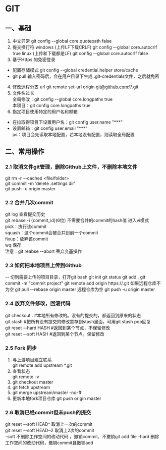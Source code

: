 # GIT
## 一、基础

1. 中文异常
git config --global core.quotepath false
2. 提交换行符
windows (上传LF下载CRLF)
git config --global core.autocrlf true
linux (上传和下载都是LF)
git config --global core.autocrlf false
3. 基于Https 的免密登录
- 配置存储模式
git config --global credential.helper store/cache
- git pull 输入密码后，会在用户目录下生成 .git-credentials文件，之后就免密
4. 修改远程分支 url
git remote set-url origin git@github.com\:\\*.git
5. 文件名过长  
全局修改：git config --global core.longpaths true  
本项目：git config core.longpaths true
6. 指定项目使用特定的用户名和邮箱
- 在拉取得项目下设置用户名：git config user.name "***"
- 设置邮箱：git config user.email "***"  
ps：项目会先读取本地配置，若本地没有配置，则读取全局配置

## 二、常用操作
### 2.1 取消文件git管理，删除Github上文件，不删除本地文件
git rm -r --cached <file/folder>  
git commit -m 'delete .settings dir'  
git push -u origin master  
### 2.2 合并几次commit  
git log  查看提交历史  
git rebase -i {commit_id}(6位)  不需要合并的commit的hash值
进入vi模式  
pick：执行该commit  
squash：这个commit会被合并到前一个commit  
fixup：放弃该commit  
wq 保存  
注意：git reabse --abort 丢弃变基操作
### 2.3 如何把本地项目上传到Github
-- 切到需要上传的项目目录，打开git bash
git init
git status
git add .
git commit -m "commit project"
git remote add origin https://.git
如果远程仓库不为空
git pull --rebase origin master
远程仓库为空
git push -u origin master
### 2.4 放弃文件修改，回滚代码
git checkout . #本地所有修改的。没有的提交的，都返回到原来的状态  
git stash #把所有没有提交的修改暂存到stash里面。可用git stash pop回复  
git reset --hard HASH #返回到某个节点，不保留修改  
git reset --soft HASH #返回到某个节点。保留修改
### 2.5 Fork 同步
  1. 与上游项目建立联系  
  git remote add upstream *.git  
  2. 查看状态  
  git remote -v  
  3. git checkout master
  4. git fetch upstream
  5. git merge upstream/master -no-ff	
  6. 更新本地fork项目仓库
  git push origin master
### 2.6 取消已经commit但未push的提交
git reset --soft HEAD^ 取消上一次的commit  
git reset --soft HEAD~2 取消上2次的commit  
–soft
不删除工作空间的改动代码 ，撤销commit，不撤销git add file
–hard
删除工作空间的改动代码，撤销commit且撤销add

